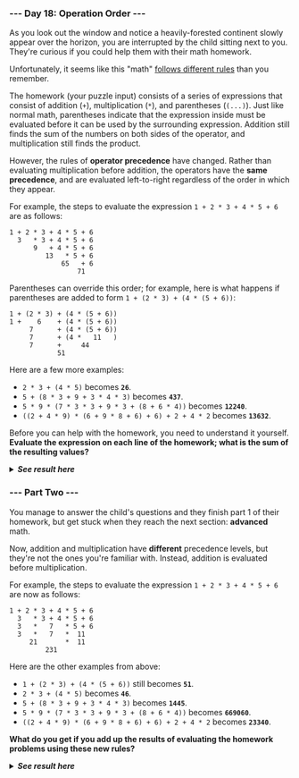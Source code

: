 ﻿### --- Day 18: Operation Order ---

As you look out the window and notice a heavily-forested continent slowly 
appear over the horizon, you are interrupted by the child sitting next to
you. They're curious if you could help them with their math homework.

Unfortunately, it seems like this "math" [follows different rules](https://www.youtube.com/watch?v=3QtRK7Y2pPU&t=15) than you 
remember.

The homework (your puzzle input) consists of a series of expressions that
consist of addition (`+`), multiplication (`*`), and parentheses (`(...)`). Just 
like normal math, parentheses indicate that the expression inside must be 
evaluated before it can be used by the surrounding expression. Addition 
still finds the sum of the numbers on both sides of the operator, and 
multiplication still finds the product.

However, the rules of **operator precedence** have changed. Rather than 
evaluating multiplication before addition, the operators have the **same 
precedence**, and are evaluated left-to-right regardless of the order in 
which they appear.

For example, the steps to evaluate the expression `1 + 2 * 3 + 4 * 5 + 6` are as follows:

	1 + 2 * 3 + 4 * 5 + 6
	  3   * 3 + 4 * 5 + 6
		  9   + 4 * 5 + 6
			 13   * 5 + 6
				 65   + 6
					 71

Parentheses can override this order; for example, here is what happens if parentheses are added to form `1 + (2 * 3) + (4 * (5 + 6))`:

	1 + (2 * 3) + (4 * (5 + 6))
	1 +    6    + (4 * (5 + 6))
		 7      + (4 * (5 + 6))
		 7      + (4 *   11   )
		 7      +     44
				51

Here are a few more examples:

- `2 * 3 + (4 * 5)` becomes **`26`**.
- `5 + (8 * 3 + 9 + 3 * 4 * 3)` becomes **`437`**.
- `5 * 9 * (7 * 3 * 3 + 9 * 3 + (8 + 6 * 4))` becomes **`12240`**.
- `((2 + 4 * 9) * (6 + 9 * 8 + 6) + 6) + 2 + 4 * 2` becomes **`13632`**.

Before you can help with the homework, you need to understand it yourself. 
**Evaluate the expression on each line of the homework; what is the sum of 
the resulting values?**

<details>
  <summary><strong><em>See result here</em></strong></summary>
	Your puzzle answer was <strong><em>3159145843816</em></strong>.
</details>

### --- Part Two ---

You manage to answer the child's questions and they finish part 1 of their 
homework, but get stuck when they reach the next section: **advanced** math.

Now, addition and multiplication have **different** precedence levels, but 
they're not the ones you're familiar with. Instead, addition is evaluated 
before multiplication.

For example, the steps to evaluate the expression `1 + 2 * 3 + 4 * 5 + 6` are now as follows:

	1 + 2 * 3 + 4 * 5 + 6
	  3   * 3 + 4 * 5 + 6
	  3   *   7   * 5 + 6
	  3   *   7   *  11
		 21       *  11
			 231

Here are the other examples from above:

- `1 + (2 * 3) + (4 * (5 + 6))` still becomes **`51`**.
- `2 * 3 + (4 * 5)` becomes **`46`**.
- `5 + (8 * 3 + 9 + 3 * 4 * 3)` becomes **`1445`**.
- `5 * 9 * (7 * 3 * 3 + 9 * 3 + (8 + 6 * 4))` becomes **`669060`**.
- `((2 + 4 * 9) * (6 + 9 * 8 + 6) + 6) + 2 + 4 * 2` becomes **`23340`**.

**What do you get if you add up the results of evaluating the homework 
problems using these new rules?**

<details>
  <summary><strong><em>See result here</em></strong></summary>
	Your puzzle answer was <strong><em>55699621957369</em></strong>.
</details>